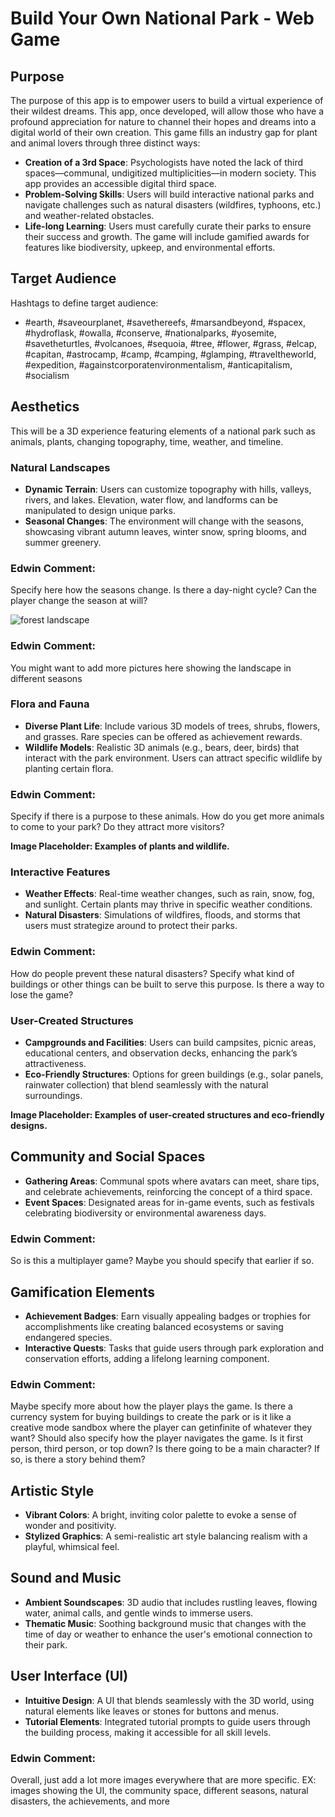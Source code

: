 # Build Your Own National Park - Web Game

## Purpose
The purpose of this app is to empower users to build a virtual experience of their wildest dreams. This app, once developed, will allow those who have a profound appreciation for nature to channel their hopes and dreams into a digital world of their own creation. This game fills an industry gap for plant and animal lovers through three distinct ways:

- **Creation of a 3rd Space**: Psychologists have noted the lack of third spaces—communal, undigitized multiplicities—in modern society. This app provides an accessible digital third space.
- **Problem-Solving Skills**: Users will build interactive national parks and navigate challenges such as natural disasters (wildfires, typhoons, etc.) and weather-related obstacles.
- **Life-long Learning**: Users must carefully curate their parks to ensure their success and growth. The game will include gamified awards for features like biodiversity, upkeep, and environmental efforts.

## Target Audience
Hashtags to define target audience:
- #earth, #saveourplanet, #savethereefs, #marsandbeyond, #spacex, #hydroflask, #owalla, #conserve, #nationalparks, #yosemite, #savetheturtles, #volcanoes, #sequoia, #tree, #flower, #grass, #elcap, #capitan, #astrocamp, #camp, #camping, #glamping, #traveltheworld, #expedition, #againstcorporatenvironmentalism, #anticapitalism, #socialism

## Aesthetics
This will be a 3D experience featuring elements of a national park such as animals, plants, changing topography, time, weather, and timeline.

### Natural Landscapes
- **Dynamic Terrain**: Users can customize topography with hills, valleys, rivers, and lakes. Elevation, water flow, and landforms can be manipulated to design unique parks.
- **Seasonal Changes**: The environment will change with the seasons, showcasing vibrant autumn leaves, winter snow, spring blooms, and summer greenery.

### Edwin Comment:
Specify here how the seasons change. Is there a day-night cycle? Can the player change the season at will?

![forest landscape](output-2.jpg)

### Edwin Comment:
You might want to add more pictures here showing the landscape in different seasons

### Flora and Fauna
- **Diverse Plant Life**: Include various 3D models of trees, shrubs, flowers, and grasses. Rare species can be offered as achievement rewards.
- **Wildlife Models**: Realistic 3D animals (e.g., bears, deer, birds) that interact with the park environment. Users can attract specific wildlife by planting certain flora.

### Edwin Comment:
Specify if there is a purpose to these animals. How do you get more animals to come to your park? Do they attract more visitors?

**Image Placeholder: Examples of plants and wildlife.**

### Interactive Features
- **Weather Effects**: Real-time weather changes, such as rain, snow, fog, and sunlight. Certain plants may thrive in specific weather conditions.
- **Natural Disasters**: Simulations of wildfires, floods, and storms that users must strategize around to protect their parks.

### Edwin Comment:
How do people prevent these natural disasters? Specify what kind of buildings or other things can be built to serve this purpose. Is there a way to lose the game?


### User-Created Structures
- **Campgrounds and Facilities**: Users can build campsites, picnic areas, educational centers, and observation decks, enhancing the park’s attractiveness.
- **Eco-Friendly Structures**: Options for green buildings (e.g., solar panels, rainwater collection) that blend seamlessly with the natural surroundings.

**Image Placeholder: Examples of user-created structures and eco-friendly designs.**

## Community and Social Spaces
- **Gathering Areas**: Communal spots where avatars can meet, share tips, and celebrate achievements, reinforcing the concept of a third space.
- **Event Spaces**: Designated areas for in-game events, such as festivals celebrating biodiversity or environmental awareness days.

### Edwin Comment:
So is this a multiplayer game? Maybe you should specify that earlier if so. 

## Gamification Elements
- **Achievement Badges**: Earn visually appealing badges or trophies for accomplishments like creating balanced ecosystems or saving endangered species.
- **Interactive Quests**: Tasks that guide users through park exploration and conservation efforts, adding a lifelong learning component.

### Edwin Comment:
Maybe specify more about how the player plays the game. Is there a currency system for buying buildings to create the park or is it like a creative mode sandbox where the player can getinfinite of whatever they want? Should also specify how the player navigates the game. Is it first person, third person, or top down? Is there going to be a main character? If so, is there a story behind them?


## Artistic Style
- **Vibrant Colors**: A bright, inviting color palette to evoke a sense of wonder and positivity.
- **Stylized Graphics**: A semi-realistic art style balancing realism with a playful, whimsical feel.


## Sound and Music
- **Ambient Soundscapes**: 3D audio that includes rustling leaves, flowing water, animal calls, and gentle winds to immerse users.
- **Thematic Music**: Soothing background music that changes with the time of day or weather to enhance the user's emotional connection to their park.


## User Interface (UI)
- **Intuitive Design**: A UI that blends seamlessly with the 3D world, using natural elements like leaves or stones for buttons and menus.
- **Tutorial Elements**: Integrated tutorial prompts to guide users through the building process, making it accessible for all skill levels.

### Edwin Comment:
Overall, just add a lot more images everywhere that are more specific. EX: images showing the UI, the community space, different seasons, natural disasters, the achievements, and more
